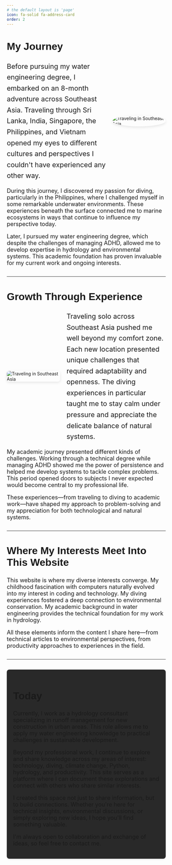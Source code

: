 ```yaml
---
# the default layout is 'page'
icon: fa-solid fa-address-card
order: 2
---
```


<style>
/* Typewriter effect styling */
.typewriter-text {
  overflow: hidden;
  border-right: 0.08em solid #3498db; /* The cursor */
  white-space: nowrap;
  margin: 0;
  display: inline-block;
  animation: 
    typing 2.55s steps(40, end),
    blink-caret 0.75s step-end infinite;
}

/* The typing animation */
@keyframes typing {
  from { width: 0 }
  to { width: 100% }
}

/* The typewriter cursor animation */
@keyframes blink-caret {
  from, to { border-color: transparent }
  50% { border-color:rgb(247, 247, 247); }
}

/* Wrapper to contain the animated heading properly */
.typewriter-wrapper {
  display: inline-block;
  margin-bottom: 10px;
}

section {
  padding: 2rem 0;
  border-radius: 8px;
  margin-bottom: 3rem;
}

.highlight-section {
  padding-left: 1rem;
  border-left: 3px solid var(--accent);
}

  h1, h2, h3 {
  font-family: 'Montserrat', 'Raleway', sans-serif;
  font-weight: 600;
  }

  /* Adding custom styles that will apply within the Markdown */
  .feature-text {
    font-size: 22px;
    line-height: 1.6;
    margin: 0;
  }
  img {
  transition: transform 0.3s ease;
  box-shadow: 0 3px 10px rgba(0,0,0,0.1);
  }

  img:hover {
    transform: scale(1.10);
  }

  h1 { font-size: 2.5rem; }
  h2 { font-size: 2rem; }
  h3 { font-size: 1.5rem; }
  p { font-size: 1.125rem; }
  .feature-text { font-size: 1.35rem; }
  .section-divider {
    border-top: 1px solid #292929;
    margin: 2rem 0;
  }

  p {
  max-width: 70ch; /* Roughly 70 characters per line */
  margin-left: auto;
  margin-right: auto;
  }

  .final-section {
    background-color: #292929;
    padding: 20px;
    border-radius: 8px;
    margin-top: 2rem;
    box-shadow: 0 2px 5px rgba(0,0,0,0.1);
  }
  
  /* Ensuring responsive design works */
  @media (max-width: 768px) {
    .flex-container {
      flex-direction: column !important;
    }
    
    .flex-text, .flex-image {
      flex: 1 !important;
      width: 100% !important;
      margin-right: 0 !important;
      margin-bottom: 20px;
    }
  }
</style>

## My Journey

<div style="display: flex; align-items: center; margin-bottom: 20px;" class="flex-container">
  <div style="flex: 1.3; margin-right: 20px; display: flex; align-items: center; height: 100%;" class="flex-text">
    <p class="feature-text">Before pursuing my water engineering degree, I embarked on an 8-month adventure across Southeast Asia. Traveling through Sri Lanka, India, Singapore, the Philippines, and Vietnam opened my eyes to different cultures and perspectives I couldn't have experienced any other way.</p>
  </div>
  <div style="flex: 0.7;" class="flex-image">
    <img src="../pictures/aboutme/cropped_image_enhanced.png" alt="Traveling in Southeast Asia" style="max-width: 100%; height: auto; border-radius: 50%;">
  </div>
</div>

During this journey, I discovered my passion for diving, particularly in the Philippines, where I challenged myself in some remarkable underwater environments. These experiences beneath the surface connected me to marine ecosystems in ways that continue to influence my perspective today.

Later, I pursued my water engineering degree, which despite the challenges of managing ADHD, allowed me to develop expertise in hydrology and environmental systems. This academic foundation has proven invaluable for my current work and ongoing interests.

<div class="section-divider"></div>

<h2> Growth Through Experience </h2>

<div style="display: flex; align-items: center; margin-bottom: 20px;" class="flex-container">
  <div style="flex: 0.7; margin-right: 20px;" class="flex-image">
    <img src="../pictures/aboutme/13228018933 (1).png" alt="Traveling in Southeast Asia" style="max-width: 100%; height: auto; border-radius: 8px;">
  </div>
  <div style="flex: 1.3;" class="flex-text">
    <p class="feature-text">Traveling solo across Southeast Asia pushed me well beyond my comfort zone. Each new location presented unique challenges that required adaptability and openness. The diving experiences in particular taught me to stay calm under pressure and appreciate the delicate balance of natural systems.</p>
  </div>
</div>

My academic journey presented different kinds of challenges. Working through a technical degree while managing ADHD showed me the power of persistence and helped me develop systems to tackle complex problems. This period opened doors to subjects I never expected would become central to my professional life.

These experiences—from traveling to diving to academic work—have shaped my approach to problem-solving and my appreciation for both technological and natural systems.

<div class="section-divider"></div>

## Where My Interests Meet Into This Website

This website is where my diverse interests converge. My childhood fascination with computers naturally evolved into my interest in coding and technology. My diving experiences fostered a deep connection to environmental conservation. My academic background in water engineering provides the technical foundation for my work in hydrology.

All these elements inform the content I share here—from technical articles to environmental perspectives, from productivity approaches to experiences in the field.

<div class="section-divider"></div>

<div class="final-section">
  <h2>Today</h2>

  <p>Currently, I work as a hydrology consultant specializing in runoff management for new construction in urban areas. This role allows me to apply my water engineering knowledge to practical challenges in sustainable development.</p>

  <p>Beyond my professional work, I continue to explore and share knowledge across my areas of interest: technology, diving, climate change, Python, hydrology, and productivity. This site serves as a platform where I can document these explorations and connect with others who share similar interests.</p>

  <p>I created this space not just to share information, but to build connections. Whether you're here for technical insights, environmental discussions, or simply exploring new ideas, I hope you'll find something valuable.</p>

  <p>I'm always open to collaboration and exchange of ideas, so feel free to contact me.</p>
<script>
  document.addEventListener('DOMContentLoaded', function() {
    // Select all headings to animate
    const headings = document.querySelectorAll('h2');
    
    // Set up Intersection Observer for scroll-based animation
    const observer = new IntersectionObserver((entries) => {
      entries.forEach(entry => {
        // If the heading is now visible
        if (entry.isIntersecting) {
          // Get the heading element
          const heading = entry.target;
          
          // Only animate if it hasn't been animated yet
          if (!heading.classList.contains('animated')) {
            // Mark as animated
            heading.classList.add('animated');
            
            // Store original text
            const originalText = heading.textContent;
            heading.textContent = '';
            
            // Create animated elements
            const wrapper = document.createElement('div');
            wrapper.className = 'typewriter-wrapper';
            
            const typewriterSpan = document.createElement('span');
            typewriterSpan.className = 'typewriter-text';
            typewriterSpan.textContent = originalText;
            
            // Replace heading content with animated structure
            wrapper.appendChild(typewriterSpan);
            heading.appendChild(wrapper);
            
            // Stop observing this heading
            observer.unobserve(heading);
          }
        }
      });
    }, {
      // Start animation when heading is 20% visible
      threshold: 0.2
    });
    
    // Start observing each heading
    headings.forEach(heading => {
      observer.observe(heading);
    });
  });
</script>

</div>